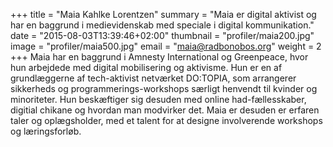+++
title = "Maia Kahlke Lorentzen"
summary = "Maia er digital aktivist og har en baggrund i medievidenskab med speciale i digital kommunikation."
date = "2015-08-03T13:39:46+02:00"
thumbnail = "profiler/maia200.jpg"
image = "profiler/maia500.jpg"
email = "maia@radbonobos.org"
weight = 2
+++
Maia har en baggrund i Amnesty International og Greenpeace, hvor hun arbejdede med digital mobilisering og aktivisme. Hun er en af grundlæggerne af tech-aktivist netværket DO:TOPIA, som arrangerer sikkerheds og programmerings-workshops særligt henvendt til kvinder og minoriteter. Hun beskæftiger sig desuden med online had-fællesskaber, digitial chikane og hvordan man modvirker det. Maia er desuden er erfaren taler og oplægsholder, med et talent for at designe involverende workshops og læringsforløb.
